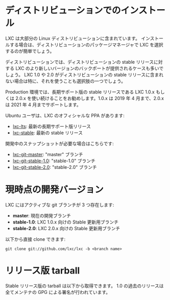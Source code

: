 
# ディストリビューションでのインストール <!-- Distribution packages -->

<!--
LXC is included in most Linux distributions.
In most cases installing it is as simple as selecting it in your package manager.
-->
LXC は大部分の Linux ディストリビューションに含まれています。
インストールする場合は、ディストリビューションのパッケージマネージャで LXC を選択するのが簡単でしょう。

<!--
Distributions also often provide backports of newer versions of LXC for their stable releases.
You may want to look for that, especially if your distribution doesn't include LXC 1.0 or 2.0.
-->
ディストリビューションでは、ディストリビューションの stable リリースに対する LXC のより新しいバージョンのバックポートが提供されるケースも多いでしょう。
LXC 1.0 や 2.0 がディストリビューションの stable リリースに含まれない場合は特に、それを使うことも選択肢の一つでしょう。

<!--
For production environment, try to stick to LXC 1.0.x or 2.0.x as these are the long term,
stable releases which we will support until April 2019 (1.0.x) or April 2021 (2.0.x).
-->
Production 環境では、長期サポート版の stable リリースである LXC 1.0.x もしくは 2.0.x を使い続けることをお勧めします。1.0.x は 2019 年 4 月まで、2.0.x は 2021 年 4 月までサポートします。

<!--
For Ubuntu users, we have official PPAs for LXC:
-->
Ubuntu ユーザは、LXC のオフィシャルな PPA があります:

 * [lxc-lts](https://launchpad.net/~ubuntu-lxc/+archive/lxc-lts): 最新の長期サポート版リリース <!-- Latest long term release -->
 * [lxc-stable](https://launchpad.net/~ubuntu-lxc/+archive/lxc-stable): 最新の stable リリース <!-- Latest stable release -->

<!--
And for those who want development snapshots:
-->
開発中のスナップショットが必要な場合はこちらです:

 * [lxc-git-master](https://launchpad.net/~ubuntu-lxc/+archive/lxc-git-master): "master" ブランチ <!-- "master" branch -->
 * [lxc-git-stable-1.0](https://launchpad.net/~ubuntu-lxc/+archive/lxc-git-stable-1.0): "stable-1.0" ブランチ <!-- "stable-1.0" branch -->
 * [lxc-git-stable-2.0](https://launchpad.net/~ubuntu-lxc/+archive/lxc-git-stable-2.0): "stable-2.0" ブランチ <!-- "stable-2.0" branch -->

# 現時点の開発バージョン <!-- Current development version -->

<!--
LXC has two active git branches:
-->
LXC にはアクティブな git ブランチが 3 つ存在します:

 * **master**: 現在の開発ブランチ <!-- Current development branch -->
 * **stable-1.0**: LXC 1.0.x 向けの Stable 更新用ブランチ <!-- Stable update branch for LXC 1.0.x -->
 * **stable-2.0**: LXC 2.0.x 向けの Stable 更新用ブランチ <!-- Stable update branch for LXC 2.0.x -->

<!--
You can clone those directly with:
-->
以下から直接 clone できます:

    git clone git://github.com/lxc/lxc -b <branch name>

# リリース版 tarball <!-- Release tarballs -->

<!--
Stable release tarballs are available for download below.
All the post 1.0 ones are GPG signed by one of the maintainers.
-->
Stable リリース版の tarball は以下から取得できます。
1.0 の過去のリリースは全てメンテナの GPG による署名が行われています。
